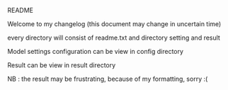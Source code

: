 README

Welcome to my changelog
(this document may change in uncertain time)

every directory will consist of readme.txt and directory setting and result

Model settings configuration can be view in config directory

Result can be view in result directory

NB : the result may be frustrating, because of my formatting, sorry :(
